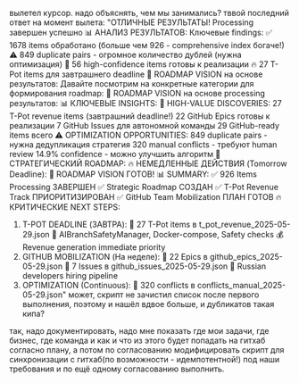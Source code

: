 вылетел курсор. надо объяснять,  чем мы занимались? 
тввой последний ответ на момент вылета: "ОТЛИЧНЫЕ РЕЗУЛЬТАТЫ! Processing завершен успешно
📊 АНАЛИЗ РЕЗУЛЬТАТОВ:
Ключевые findings:
✅ 1678 items обработано (больше чем 926 - comprehensive index богаче!)
⚠️ 849 duplicate pairs - огромное количество дублей (нужна оптимизация)
🎯 56 high-confidence items готовы к реализации
🔥 27 T-Pot items для завтрашнего deadline
🚀 ROADMAP VISION на основе результатов:
Давайте посмотрим на конкретные категории для формирования roadmap:
🎯 ROADMAP VISION на основе processing результатов:
📊 КЛЮЧЕВЫЕ INSIGHTS:
💎 HIGH-VALUE DISCOVERIES:
27 T-Pot revenue items (завтрашний deadline!)
22 GitHub Epics готовы к реализации
7 GitHub Issues для автономной команды
29 GitHub-ready items всего
⚠️ OPTIMIZATION OPPORTUNITIES:
849 duplicate pairs - нужна дедупликация стратегия
320 manual conflicts - требуют human review
14.9% confidence - можно улучшить алгоритм
🚀 СТРАТЕГИЧЕСКИЙ ROADMAP:
🔥 НЕМЕДЛЕННЫЕ ДЕЙСТВИЯ (Tomorrow Deadline):
🎯 ROADMAP VISION ГОТОВ!
📊 SUMMARY:
✅ 926 Items Processing ЗАВЕРШЕН
✅ Strategic Roadmap СОЗДАН
✅ T-Pot Revenue Track ПРИОРИТИЗИРОВАН
✅ GitHub Team Mobilization ПЛАН ГОТОВ
🔥 КРИТИЧЕСКИЕ NEXT STEPS:
1. T-POT DEADLINE (ЗАВТРА):
📂 27 T-Pot items в t_pot_revenue_2025-05-29.json
🎯 AIBranchSafetyManager, Docker-compose, Safety checks
💰 Revenue generation immediate priority
2. GITHUB MOBILIZATION (На неделе):
📂 22 Epics в github_epics_2025-05-29.json
📂 7 Issues в github_issues_2025-05-29.json
👥 Russian developers hiring pipeline
3. OPTIMIZATION (Continuous):
📂 320 conflicts в conflicts_manual_2025-05-29.json"
может, скрипт не зачистил список после первого выполнения, поэтому и нашёл вдвое больше, и дубликатов такая кипа?

так, надо документировать, надо мне показать где мои задачи, где бизнес, где команда и как и что из этого будет попадать на гитхаб согласно плану, а потом по согласованию модифицировать скрипт для синхронизации с гитхаб(по возможности - идемпотентной!) под наши требования и  по ещё одному согласованию выполнить.
